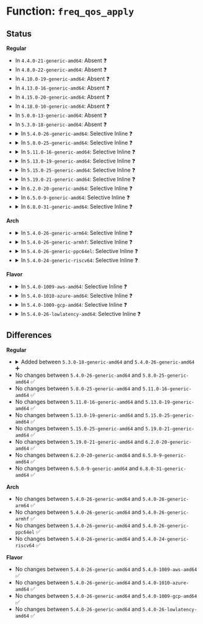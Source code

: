 # Function: <code>freq_qos_apply</code>

## Status
<b>Regular</b>
<ul>
<li>
In <code>4.4.0-21-generic-amd64</code>: Absent ❓
</li>
<li>
In <code>4.8.0-22-generic-amd64</code>: Absent ❓
</li>
<li>
In <code>4.10.0-19-generic-amd64</code>: Absent ❓
</li>
<li>
In <code>4.13.0-16-generic-amd64</code>: Absent ❓
</li>
<li>
In <code>4.15.0-20-generic-amd64</code>: Absent ❓
</li>
<li>
In <code>4.18.0-10-generic-amd64</code>: Absent ❓
</li>
<li>
In <code>5.0.0-13-generic-amd64</code>: Absent ❓
</li>
<li>
In <code>5.3.0-18-generic-amd64</code>: Absent ❓
</li>
<li>
<details>
<summary>In <code>5.4.0-26-generic-amd64</code>: Selective Inline ❓</summary>

```c
int freq_qos_apply(struct freq_qos_request * req, enum pm_qos_req_action action, s32 value)
```

```json
{
  "name": "freq_qos_apply",
  "collision_type": "Unique Static",
  "inline_type": "Selective",
  "funcs": [
    {
      "addr": 18446744071579921760,
      "name": "freq_qos_apply",
      "external": false,
      "loc": "kernel/power/qos.c:718",
      "file": "kernel/power/qos.c",
      "inline": "not declared, inlined",
      "caller_inline": [],
      "caller_func": [
        "kernel/power/qos.c:freq_qos_remove_request",
        "kernel/power/qos.c:freq_qos_add_request"
      ]
    }
  ],
  "symbols": [
    {
      "addr": 18446744071579921760,
      "name": "freq_qos_apply",
      "section": ".text",
      "bind": "STB_LOCAL",
      "size": 74
    }
  ]
}
```
</details>
</li>
<li>
<details>
<summary>In <code>5.8.0-25-generic-amd64</code>: Selective Inline ❓</summary>

```c
int freq_qos_apply(struct freq_qos_request * req, enum pm_qos_req_action action, s32 value)
```

```json
{
  "name": "freq_qos_apply",
  "collision_type": "Unique Global",
  "inline_type": "Selective",
  "funcs": [
    {
      "addr": 18446744071579965944,
      "name": "freq_qos_apply",
      "external": true,
      "loc": "kernel/power/qos.c:493",
      "file": "kernel/power/qos.c",
      "inline": "not declared, inlined",
      "caller_inline": [
        "kernel/power/qos.c:freq_qos_remove_request",
        "kernel/power/qos.c:freq_qos_remove_request"
      ],
      "caller_func": [
        "kernel/power/qos.c:freq_qos_update_request",
        "kernel/power/qos.c:freq_qos_add_request",
        "drivers/base/power/qos.c:apply_constraint"
      ]
    }
  ],
  "symbols": [
    {
      "addr": 18446744071579966736,
      "name": "freq_qos_apply",
      "section": ".text",
      "bind": "STB_GLOBAL",
      "size": 74
    }
  ]
}
```
</details>
</li>
<li>
<details>
<summary>In <code>5.11.0-16-generic-amd64</code>: Selective Inline ❓</summary>

```c
int freq_qos_apply(struct freq_qos_request * req, enum pm_qos_req_action action, s32 value)
```

```json
{
  "name": "freq_qos_apply",
  "collision_type": "Unique Global",
  "inline_type": "Selective",
  "funcs": [
    {
      "addr": 18446744071579953880,
      "name": "freq_qos_apply",
      "external": true,
      "loc": "kernel/power/qos.c:493",
      "file": "kernel/power/qos.c",
      "inline": "not declared, inlined",
      "caller_inline": [
        "kernel/power/qos.c:freq_qos_remove_request",
        "kernel/power/qos.c:freq_qos_remove_request"
      ],
      "caller_func": [
        "kernel/power/qos.c:freq_qos_update_request",
        "kernel/power/qos.c:freq_qos_add_request",
        "drivers/base/power/qos.c:apply_constraint"
      ]
    }
  ],
  "symbols": [
    {
      "addr": 18446744071579954656,
      "name": "freq_qos_apply",
      "section": ".text",
      "bind": "STB_GLOBAL",
      "size": 74
    }
  ]
}
```
</details>
</li>
<li>
<details>
<summary>In <code>5.13.0-19-generic-amd64</code>: Selective Inline ❓</summary>

```c
int freq_qos_apply(struct freq_qos_request * req, enum pm_qos_req_action action, s32 value)
```

```json
{
  "name": "freq_qos_apply",
  "collision_type": "Unique Global",
  "inline_type": "Selective",
  "funcs": [
    {
      "addr": 18446744071579956600,
      "name": "freq_qos_apply",
      "external": true,
      "loc": "kernel/power/qos.c:493",
      "file": "kernel/power/qos.c",
      "inline": "not declared, inlined",
      "caller_inline": [
        "kernel/power/qos.c:freq_qos_remove_request",
        "kernel/power/qos.c:freq_qos_remove_request"
      ],
      "caller_func": [
        "kernel/power/qos.c:freq_qos_update_request",
        "kernel/power/qos.c:freq_qos_add_request",
        "drivers/base/power/qos.c:apply_constraint"
      ]
    }
  ],
  "symbols": [
    {
      "addr": 18446744071579957376,
      "name": "freq_qos_apply",
      "section": ".text",
      "bind": "STB_GLOBAL",
      "size": 74
    }
  ]
}
```
</details>
</li>
<li>
<details>
<summary>In <code>5.15.0-25-generic-amd64</code>: Selective Inline ❓</summary>

```c
int freq_qos_apply(struct freq_qos_request * req, enum pm_qos_req_action action, s32 value)
```

```json
{
  "name": "freq_qos_apply",
  "collision_type": "Unique Global",
  "inline_type": "Selective",
  "funcs": [
    {
      "addr": 18446744071580085960,
      "name": "freq_qos_apply",
      "external": true,
      "loc": "kernel/power/qos.c:493",
      "file": "kernel/power/qos.c",
      "inline": "not declared, inlined",
      "caller_inline": [
        "kernel/power/qos.c:freq_qos_remove_request",
        "kernel/power/qos.c:freq_qos_remove_request"
      ],
      "caller_func": [
        "kernel/power/qos.c:freq_qos_update_request",
        "kernel/power/qos.c:freq_qos_add_request",
        "drivers/base/power/qos.c:apply_constraint"
      ]
    }
  ],
  "symbols": [
    {
      "addr": 18446744071580086736,
      "name": "freq_qos_apply",
      "section": ".text",
      "bind": "STB_GLOBAL",
      "size": 74
    }
  ]
}
```
</details>
</li>
<li>
<details>
<summary>In <code>5.19.0-21-generic-amd64</code>: Selective Inline ❓</summary>

```c
int freq_qos_apply(struct freq_qos_request * req, enum pm_qos_req_action action, s32 value)
```

```json
{
  "name": "freq_qos_apply",
  "collision_type": "Unique Global",
  "inline_type": "Selective",
  "funcs": [
    {
      "addr": 18446744071580222504,
      "name": "freq_qos_apply",
      "external": true,
      "loc": "kernel/power/qos.c:493",
      "file": "kernel/power/qos.c",
      "inline": "not declared, inlined",
      "caller_inline": [
        "kernel/power/qos.c:freq_qos_remove_request",
        "kernel/power/qos.c:freq_qos_remove_request"
      ],
      "caller_func": [
        "kernel/power/qos.c:freq_qos_update_request",
        "kernel/power/qos.c:freq_qos_add_request",
        "drivers/base/power/qos.c:apply_constraint"
      ]
    }
  ],
  "symbols": [
    {
      "addr": 18446744071580223424,
      "name": "freq_qos_apply",
      "section": ".text",
      "bind": "STB_GLOBAL",
      "size": 112
    }
  ]
}
```
</details>
</li>
<li>
<details>
<summary>In <code>6.2.0-20-generic-amd64</code>: Selective Inline ❓</summary>

```c
int freq_qos_apply(struct freq_qos_request * req, enum pm_qos_req_action action, s32 value)
```

```json
{
  "name": "freq_qos_apply",
  "collision_type": "Unique Global",
  "inline_type": "Selective",
  "funcs": [
    {
      "addr": 18446744071580413320,
      "name": "freq_qos_apply",
      "external": true,
      "loc": "kernel/power/qos.c:493",
      "file": "kernel/power/qos.c",
      "inline": "not declared, inlined",
      "caller_inline": [
        "kernel/power/qos.c:freq_qos_remove_request",
        "kernel/power/qos.c:freq_qos_remove_request"
      ],
      "caller_func": [
        "kernel/power/qos.c:freq_qos_update_request",
        "kernel/power/qos.c:freq_qos_add_request",
        "drivers/base/power/qos.c:apply_constraint"
      ]
    }
  ],
  "symbols": [
    {
      "addr": 18446744071580414320,
      "name": "freq_qos_apply",
      "section": ".text",
      "bind": "STB_GLOBAL",
      "size": 112
    }
  ]
}
```
</details>
</li>
<li>
<details>
<summary>In <code>6.5.0-9-generic-amd64</code>: Selective Inline ❓</summary>

```c
int freq_qos_apply(struct freq_qos_request * req, enum pm_qos_req_action action, s32 value)
```

```json
{
  "name": "freq_qos_apply",
  "collision_type": "Unique Global",
  "inline_type": "Selective",
  "funcs": [
    {
      "addr": 18446744071580482008,
      "name": "freq_qos_apply",
      "external": true,
      "loc": "kernel/power/qos.c:498",
      "file": "kernel/power/qos.c",
      "inline": "not declared, inlined",
      "caller_inline": [
        "kernel/power/qos.c:freq_qos_remove_request",
        "kernel/power/qos.c:freq_qos_remove_request"
      ],
      "caller_func": [
        "kernel/power/qos.c:freq_qos_update_request",
        "kernel/power/qos.c:freq_qos_add_request",
        "drivers/base/power/qos.c:apply_constraint"
      ]
    }
  ],
  "symbols": [
    {
      "addr": 18446744071580483008,
      "name": "freq_qos_apply",
      "section": ".text",
      "bind": "STB_GLOBAL",
      "size": 112
    }
  ]
}
```
</details>
</li>
<li>
<details>
<summary>In <code>6.8.0-31-generic-amd64</code>: Selective Inline ❓</summary>

```c
int freq_qos_apply(struct freq_qos_request * req, enum pm_qos_req_action action, s32 value)
```

```json
{
  "name": "freq_qos_apply",
  "collision_type": "Unique Global",
  "inline_type": "Selective",
  "funcs": [
    {
      "addr": 18446744071580541848,
      "name": "freq_qos_apply",
      "external": true,
      "loc": "kernel/power/qos.c:503",
      "file": "kernel/power/qos.c",
      "inline": "not declared, inlined",
      "caller_inline": [
        "kernel/power/qos.c:freq_qos_remove_request",
        "kernel/power/qos.c:freq_qos_remove_request"
      ],
      "caller_func": [
        "kernel/power/qos.c:freq_qos_update_request",
        "kernel/power/qos.c:freq_qos_add_request",
        "drivers/base/power/qos.c:apply_constraint"
      ]
    }
  ],
  "symbols": [
    {
      "addr": 18446744071580542848,
      "name": "freq_qos_apply",
      "section": ".text",
      "bind": "STB_GLOBAL",
      "size": 112
    }
  ]
}
```
</details>
</li>
</ul>
<b>Arch</b>
<ul>
<li>
<details>
<summary>In <code>5.4.0-26-generic-arm64</code>: Selective Inline ❓</summary>

```c
int freq_qos_apply(struct freq_qos_request * req, enum pm_qos_req_action action, s32 value)
```

```json
{
  "name": "freq_qos_apply",
  "collision_type": "Unique Static",
  "inline_type": "Selective",
  "funcs": [
    {
      "addr": 18446603336491129432,
      "name": "freq_qos_apply",
      "external": false,
      "loc": "kernel/power/qos.c:718",
      "file": "kernel/power/qos.c",
      "inline": "not declared, inlined",
      "caller_inline": [],
      "caller_func": [
        "kernel/power/qos.c:freq_qos_remove_request",
        "kernel/power/qos.c:freq_qos_add_request"
      ]
    }
  ],
  "symbols": [
    {
      "addr": 18446603336491129432,
      "name": "freq_qos_apply",
      "section": ".text",
      "bind": "STB_LOCAL",
      "size": 152
    }
  ]
}
```
</details>
</li>
<li>
<details>
<summary>In <code>5.4.0-26-generic-armhf</code>: Selective Inline ❓</summary>

```c
int freq_qos_apply(struct freq_qos_request * req, enum pm_qos_req_action action, s32 value)
```

```json
{
  "name": "freq_qos_apply",
  "collision_type": "Unique Static",
  "inline_type": "Selective",
  "funcs": [
    {
      "addr": 3225127336,
      "name": "freq_qos_apply",
      "external": false,
      "loc": "kernel/power/qos.c:718",
      "file": "kernel/power/qos.c",
      "inline": "not declared, inlined",
      "caller_inline": [],
      "caller_func": [
        "kernel/power/qos.c:freq_qos_remove_request",
        "kernel/power/qos.c:freq_qos_add_request"
      ]
    }
  ],
  "symbols": [
    {
      "addr": 3225127336,
      "name": "freq_qos_apply",
      "section": ".text",
      "bind": "STB_LOCAL",
      "size": 96
    }
  ]
}
```
</details>
</li>
<li>
<details>
<summary>In <code>5.4.0-26-generic-ppc64el</code>: Selective Inline ❓</summary>

```c
int freq_qos_apply(struct freq_qos_request * req, enum pm_qos_req_action action, s32 value)
```

```json
{
  "name": "freq_qos_apply",
  "collision_type": "Unique Static",
  "inline_type": "Selective",
  "funcs": [
    {
      "addr": 13835058055284019696,
      "name": "freq_qos_apply",
      "external": false,
      "loc": "kernel/power/qos.c:718",
      "file": "kernel/power/qos.c",
      "inline": "not declared, inlined",
      "caller_inline": [],
      "caller_func": [
        "kernel/power/qos.c:freq_qos_remove_request",
        "kernel/power/qos.c:freq_qos_add_request"
      ]
    }
  ],
  "symbols": [
    {
      "addr": 13835058055284019696,
      "name": "freq_qos_apply",
      "section": ".text",
      "bind": "STB_LOCAL",
      "size": 100
    }
  ]
}
```
</details>
</li>
<li>
<details>
<summary>In <code>5.4.0-24-generic-riscv64</code>: Selective Inline ❓</summary>

```c
int freq_qos_apply(struct freq_qos_request * req, enum pm_qos_req_action action, s32 value)
```

```json
{
  "name": "freq_qos_apply",
  "collision_type": "Unique Static",
  "inline_type": "Selective",
  "funcs": [
    {
      "addr": 18446743936271700208,
      "name": "freq_qos_apply",
      "external": false,
      "loc": "kernel/power/qos.c:718",
      "file": "kernel/power/qos.c",
      "inline": "not declared, inlined",
      "caller_inline": [],
      "caller_func": [
        "kernel/power/qos.c:freq_qos_remove_request",
        "kernel/power/qos.c:freq_qos_add_request"
      ]
    }
  ],
  "symbols": [
    {
      "addr": 18446743936271700208,
      "name": "freq_qos_apply",
      "section": ".text",
      "bind": "STB_LOCAL",
      "size": 114
    }
  ]
}
```
</details>
</li>
</ul>
<b>Flavor</b>
<ul>
<li>
<details>
<summary>In <code>5.4.0-1009-aws-amd64</code>: Selective Inline ❓</summary>

```c
int freq_qos_apply(struct freq_qos_request * req, enum pm_qos_req_action action, s32 value)
```

```json
{
  "name": "freq_qos_apply",
  "collision_type": "Unique Static",
  "inline_type": "Selective",
  "funcs": [
    {
      "addr": 18446744071579893872,
      "name": "freq_qos_apply",
      "external": false,
      "loc": "kernel/power/qos.c:718",
      "file": "kernel/power/qos.c",
      "inline": "not declared, inlined",
      "caller_inline": [],
      "caller_func": [
        "kernel/power/qos.c:freq_qos_remove_request",
        "kernel/power/qos.c:freq_qos_add_request"
      ]
    }
  ],
  "symbols": [
    {
      "addr": 18446744071579893872,
      "name": "freq_qos_apply",
      "section": ".text",
      "bind": "STB_LOCAL",
      "size": 74
    }
  ]
}
```
</details>
</li>
<li>
<details>
<summary>In <code>5.4.0-1010-azure-amd64</code>: Selective Inline ❓</summary>

```c
int freq_qos_apply(struct freq_qos_request * req, enum pm_qos_req_action action, s32 value)
```

```json
{
  "name": "freq_qos_apply",
  "collision_type": "Unique Static",
  "inline_type": "Selective",
  "funcs": [
    {
      "addr": 18446744071579828832,
      "name": "freq_qos_apply",
      "external": false,
      "loc": "kernel/power/qos.c:718",
      "file": "kernel/power/qos.c",
      "inline": "not declared, inlined",
      "caller_inline": [],
      "caller_func": [
        "kernel/power/qos.c:freq_qos_remove_request",
        "kernel/power/qos.c:freq_qos_add_request"
      ]
    }
  ],
  "symbols": [
    {
      "addr": 18446744071579828832,
      "name": "freq_qos_apply",
      "section": ".text",
      "bind": "STB_LOCAL",
      "size": 74
    }
  ]
}
```
</details>
</li>
<li>
<details>
<summary>In <code>5.4.0-1009-gcp-amd64</code>: Selective Inline ❓</summary>

```c
int freq_qos_apply(struct freq_qos_request * req, enum pm_qos_req_action action, s32 value)
```

```json
{
  "name": "freq_qos_apply",
  "collision_type": "Unique Static",
  "inline_type": "Selective",
  "funcs": [
    {
      "addr": 18446744071579882032,
      "name": "freq_qos_apply",
      "external": false,
      "loc": "kernel/power/qos.c:718",
      "file": "kernel/power/qos.c",
      "inline": "not declared, inlined",
      "caller_inline": [],
      "caller_func": [
        "kernel/power/qos.c:freq_qos_remove_request",
        "kernel/power/qos.c:freq_qos_add_request"
      ]
    }
  ],
  "symbols": [
    {
      "addr": 18446744071579882032,
      "name": "freq_qos_apply",
      "section": ".text",
      "bind": "STB_LOCAL",
      "size": 74
    }
  ]
}
```
</details>
</li>
<li>
<details>
<summary>In <code>5.4.0-26-lowlatency-amd64</code>: Selective Inline ❓</summary>

```c
int freq_qos_apply(struct freq_qos_request * req, enum pm_qos_req_action action, s32 value)
```

```json
{
  "name": "freq_qos_apply",
  "collision_type": "Unique Static",
  "inline_type": "Selective",
  "funcs": [
    {
      "addr": 18446744071579927712,
      "name": "freq_qos_apply",
      "external": false,
      "loc": "kernel/power/qos.c:718",
      "file": "kernel/power/qos.c",
      "inline": "not declared, inlined",
      "caller_inline": [],
      "caller_func": [
        "kernel/power/qos.c:freq_qos_remove_request",
        "kernel/power/qos.c:freq_qos_add_request"
      ]
    }
  ],
  "symbols": [
    {
      "addr": 18446744071579927712,
      "name": "freq_qos_apply",
      "section": ".text",
      "bind": "STB_LOCAL",
      "size": 74
    }
  ]
}
```
</details>
</li>
</ul>

## Differences
<b>Regular</b>
<ul>
<li>
<details>
<summary>Added between <code>5.3.0-18-generic-amd64</code> and <code>5.4.0-26-generic-amd64</code> ➕</summary>

```c
int freq_qos_apply(struct freq_qos_request * req, enum pm_qos_req_action action, s32 value)
```
</details>
</li>
<li>
No changes between <code>5.4.0-26-generic-amd64</code> and <code>5.8.0-25-generic-amd64</code> ✅
</li>
<li>
No changes between <code>5.8.0-25-generic-amd64</code> and <code>5.11.0-16-generic-amd64</code> ✅
</li>
<li>
No changes between <code>5.11.0-16-generic-amd64</code> and <code>5.13.0-19-generic-amd64</code> ✅
</li>
<li>
No changes between <code>5.13.0-19-generic-amd64</code> and <code>5.15.0-25-generic-amd64</code> ✅
</li>
<li>
No changes between <code>5.15.0-25-generic-amd64</code> and <code>5.19.0-21-generic-amd64</code> ✅
</li>
<li>
No changes between <code>5.19.0-21-generic-amd64</code> and <code>6.2.0-20-generic-amd64</code> ✅
</li>
<li>
No changes between <code>6.2.0-20-generic-amd64</code> and <code>6.5.0-9-generic-amd64</code> ✅
</li>
<li>
No changes between <code>6.5.0-9-generic-amd64</code> and <code>6.8.0-31-generic-amd64</code> ✅
</li>
</ul>
<b>Arch</b>
<ul>
<li>
No changes between <code>5.4.0-26-generic-amd64</code> and <code>5.4.0-26-generic-arm64</code> ✅
</li>
<li>
No changes between <code>5.4.0-26-generic-amd64</code> and <code>5.4.0-26-generic-armhf</code> ✅
</li>
<li>
No changes between <code>5.4.0-26-generic-amd64</code> and <code>5.4.0-26-generic-ppc64el</code> ✅
</li>
<li>
No changes between <code>5.4.0-26-generic-amd64</code> and <code>5.4.0-24-generic-riscv64</code> ✅
</li>
</ul>
<b>Flavor</b>
<ul>
<li>
No changes between <code>5.4.0-26-generic-amd64</code> and <code>5.4.0-1009-aws-amd64</code> ✅
</li>
<li>
No changes between <code>5.4.0-26-generic-amd64</code> and <code>5.4.0-1010-azure-amd64</code> ✅
</li>
<li>
No changes between <code>5.4.0-26-generic-amd64</code> and <code>5.4.0-1009-gcp-amd64</code> ✅
</li>
<li>
No changes between <code>5.4.0-26-generic-amd64</code> and <code>5.4.0-26-lowlatency-amd64</code> ✅
</li>
</ul>
